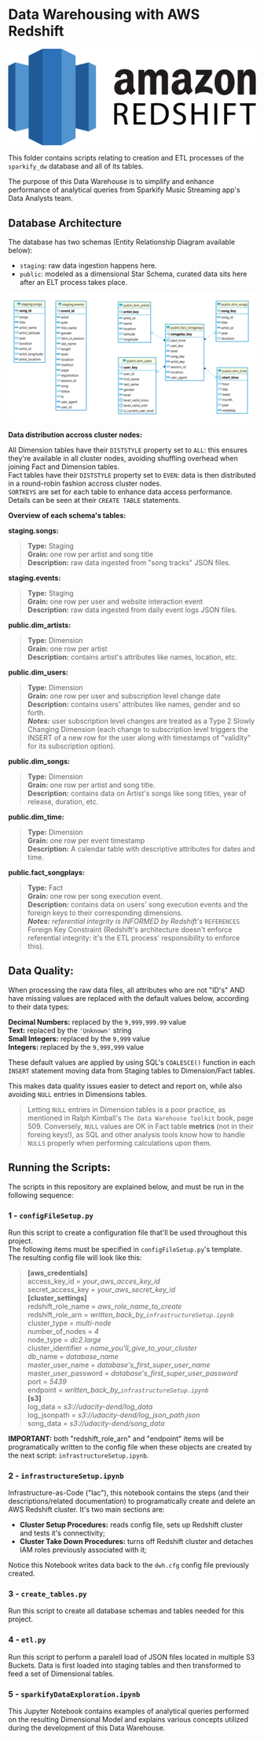 
# Data Warehousing with AWS Redshift

![AWS Redshift logo](images/AWSRedshiftlogo.png)

This folder contains scripts relating to creation and ETL processes of the `sparkify_dw` database and all of its tables.  
  
 The purpose of this Data Warehouse is to simplify and enhance performance of analytical queries from Sparkify Music Streaming app's Data Analysts team.  

 ## Database Architecture

 The database has two schemas (Entity Relationship Diagram available below):
* `staging`: raw data ingestion happens here.
* `public`: modeled as a dimensional Star Schema, curated data sits here after an ELT process takes place.

![ER Diagram](images/stagingAndStarSchemaERDiagram.png)

**Data distribution accross cluster nodes:**  

All Dimension tables have their `DISTSTYLE` property set to `ALL`: this ensures they're available in all cluster nodes, avoiding shuffling overhead when joining Fact and Dimension tables.  
Fact tables have their `DISTSTYLE` property set to `EVEN`: data is then distributed in a round-robin fashion accross cluster nodes.  
`SORTKEYS` are set for each table to enhance data access performance. Details can be seen at their `CREATE TABLE` statements.

**Overview of each schema's tables:**

**staging.songs:**
> **Type:** Staging  
**Grain:** one row per artist and song title  
**Description:** raw data ingested from "song tracks" JSON files.

**staging.events:**  
> **Type:** Staging  
**Grain:** one row per user and website interaction event  
**Description:** raw data ingested from daily event logs JSON files.

**public.dim_artists:**  
> **Type:** Dimension  
**Grain:** one row per artist  
**Description:** contains artist's attributes like names, location, etc.  

**public.dim_users:**  
> **Type:** Dimension  
**Grain:** one row per user and subscription level change date  
**Description:**  contains users' attributes like names, gender and so forth.  
***Notes:*** user subscription level changes are treated as a Type 2 Slowly Changing Dimension (each change to subscription level triggers the INSERT of a new row for the user along with timestamps of "validity" for its subscription option).

**public.dim_songs:**  
> **Type:** Dimension  
**Grain:** one row per artist and song title.  
**Description:** contains data on Artist's songs like song titles, year of release, duration, etc.

**public.dim_time:**  
> **Type:** Dimension  
**Grain:** one row per event timestamp  
**Description:** A calendar table with descriptive attributes for dates and time.

**public.fact_songplays:**  
> **Type:** Fact  
**Grain:** one row per song execution event.  
**Description:** contains data on users' song execution events and the foreign keys to their corresponding dimensions.  
***Notes:*** *referential integrity is INFORMED by Redshift's* `REFERENCES` Foreign Key Constraint (Redshift's architecture doesn't enforce referential integrity: it's the ETL process' responsibility to enforce this).

## Data Quality:  

When processing the raw data files, all attributes who are not "ID's" AND have missing values are replaced with the default values below, according to their data types:  

**Decimal Numbers:** replaced by the `9,999,999.99` value  
**Text:** replaced by the `'Unknown'` string  
**Small Integers:** replaced by the `9,999` value  
**Integers:** replaced by the `9,999,999` value  
  
These default values are applied by using SQL's `COALESCE()` function in each `INSERT` statement moving data from Staging tables to Dimension/Fact tables.
   
This makes data quality issues easier to detect and report on, while also avoiding `NULL` entries in Dimensions tables.  
   
> Letting `NULL` entries in Dimension tables is a poor practice, as mentioned in Ralph Kimball's `The Data Warehouse Toolkit` book, page 509. Conversely, `NULL` values are OK in Fact table **metrics** (not in their foreing keys!), as SQL and other analysis tools know how to handle `NULLS` properly when performing calculations upon them.  
  
## Running the Scripts:  
  
The scripts in this repository are explained below, and must be run in the following sequence:

### 1 - `configFileSetup.py`  

Run this script to create a configuration file that'll be used throughout this project.  
The following items must be specified in `configFileSetup.py`'s template. The resulting config file will look like this:  
> **[aws_credentials]**  
access_key_id = *your_aws_acces_key_id*  
secret_access_key = *your_aws_secret_key_id*  
**[cluster_settings]**  
redshift_role_name = *aws_role_name_to_create*  
redshift_role_arn = *written_back_by_`infrastructureSetup.ipynb`*  
cluster_type = *multi-node*  
number_of_nodes = *4*  
node_type = *dc2.large*  
cluster_identifier = *name_you'll_give_to_your_cluster*  
db_name = *database_name*  
master_user_name = *database's_first_super_user_name*  
master_user_password = *database's_first_super_user_password*  
port = *5439*  
endpoint = *written_back_by_`infrastructureSetup.ipynb`*  
**[s3]**  
log_data = *s3://udacity-dend/log_data*  
log_jsonpath = *s3://udacity-dend/log_json_path.json*  
song_data = *s3://udacity-dend/song_data*  

**IMPORTANT:** both "redshift_role_arn" and "endpoint" items will be programatically written to the config file when these objects are created by the next script: `infrastructureSetup.ipynb`.  

### 2 - `infrastructureSetup.ipynb`  
Infrastructure-as-Code ("Iac"), this notebook contains the steps (and their descriptions/related documentation) to programatically create and delete an AWS Redshift cluster. It's two main sections are:  

* **Cluster Setup Procedures:** reads config file, sets up Redshift cluster and tests it's connectivity;  
* **Cluster Take Down Procedures:** turns off Redshift cluster and detaches IAM roles previously associated with it;  
  
Notice this Notebook writes data back to the `dwh.cfg` config file previously created.

### 3 - `create_tables.py`  
Run this script to create all database schemas and tables needed for this project.  

### 4 - `etl.py`  
Run this script to perform a paralell load of JSON files located in multiple S3 Buckets. Data is first loaded into staging tables and then transformed to feed a set of Dimensional tables.  

### 5 - `sparkifyDataExploration.ipynb`  
This Jupyter Notebook contains examples of analytical queries performed on the resulting Dimensional Model and explains various concepts utilized during the development of this Data Warehouse.  







